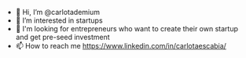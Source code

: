 - 👋 Hi, I’m @carlotademium
- 👀 I’m interested in startups
- 🌱 I'm looking for entrepreneurs who want to create their own startup and get pre-seed investment
- 📫 How to reach me https://www.linkedin.com/in/carlotaescabia/

<!---
carlotademium/carlotademium is a ✨ special ✨ repository because its `README.md` (this file) appears on your GitHub profile.
You can click the Preview link to take a look at your changes.
--->
